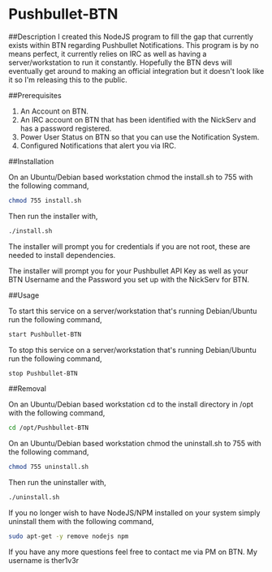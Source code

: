 # Pushbullet-BTN

##Description
I created this NodeJS program to fill the gap that currently exists within BTN regarding Pushbullet Notifications. This program is by no means perfect, it currently relies on IRC as well as having a server/workstation to run it constantly. Hopefully the BTN devs will eventually get around to making an official integration but it doesn't look like it so I'm releasing this to the public.

##Prerequisites

1. An Account on BTN.
2. An IRC account on BTN that has been identified with the NickServ and has a password registered.
3. Power User Status on BTN so that you can use the Notification System.
4. Configured Notifications that alert you via IRC.


##Installation

On an Ubuntu/Debian based workstation chmod the install.sh to 755 with the following command,

  ```bash
  chmod 755 install.sh
  ```

Then run the installer with,

```bash
./install.sh
``` 

The installer will prompt you for credentials if you are not root, these are needed to install dependencies.

The installer will prompt you for your Pushbullet API Key as well as your BTN Username and the Password you set up with the NickServ for BTN.

##Usage

To start this service on a server/workstation that's running Debian/Ubuntu run the following command,

```bash
start Pushbullet-BTN
```
To stop this service on a server/workstation that's running Debian/Ubuntu run the following command,

```bash
stop Pushbullet-BTN
```

##Removal

On an Ubuntu/Debian based workstation cd to the install directory in /opt with the following command,
  
  ```bash
  cd /opt/Pushbullet-BTN
  ```
  
On an Ubuntu/Debian based workstation chmod the uninstall.sh to 755 with the following command,

  ```bash
  chmod 755 uninstall.sh
  ```
  
Then run the uninstaller with,

  ```bash
  ./uninstall.sh
  ```

If you no longer wish to have NodeJS/NPM installed on your system simply uninstall them with the following command,

  ```bash
  sudo apt-get -y remove nodejs npm
  ```
  
If you have any more questions feel free to contact me via PM on BTN. My username is ther1v3r
